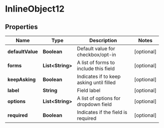 

# InlineObject12


## Properties

Name | Type | Description | Notes
------------ | ------------- | ------------- | -------------
**defaultValue** | **Boolean** | Default value for checkbox/opt-in |  [optional]
**forms** | **List&lt;String&gt;** | A list of forms to include this field |  [optional]
**keepAsking** | **Boolean** | Indicates if to keep asking until filled |  [optional]
**label** | **String** | Field label |  [optional]
**options** | **List&lt;String&gt;** | A list of options for dropdown field |  [optional]
**required** | **Boolean** | Indicates if the field is required |  [optional]



